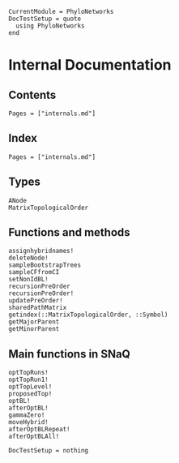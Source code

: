 ```@meta
CurrentModule = PhyloNetworks
DocTestSetup = quote
  using PhyloNetworks
end
```

# Internal Documentation

## Contents

```@contents
Pages = ["internals.md"]
```

## Index

```@index
Pages = ["internals.md"]
```

## Types

```@docs
ANode
MatrixTopologicalOrder
```

## Functions and methods

```@docs
assignhybridnames!
deleteNode!
sampleBootstrapTrees
sampleCFfromCI
setNonIdBL!
recursionPreOrder
recursionPreOrder!
updatePreOrder!
sharedPathMatrix
getindex(::MatrixTopologicalOrder, ::Symbol)
getMajorParent
getMinorParent
```

## Main functions in SNaQ

```@docs
optTopRuns!
optTopRun1!
optTopLevel!
proposedTop!
optBL!
afterOptBL!
gammaZero!
moveHybrid!
afterOptBLRepeat!
afterOptBLAll!
```

```@meta
DocTestSetup = nothing
```

